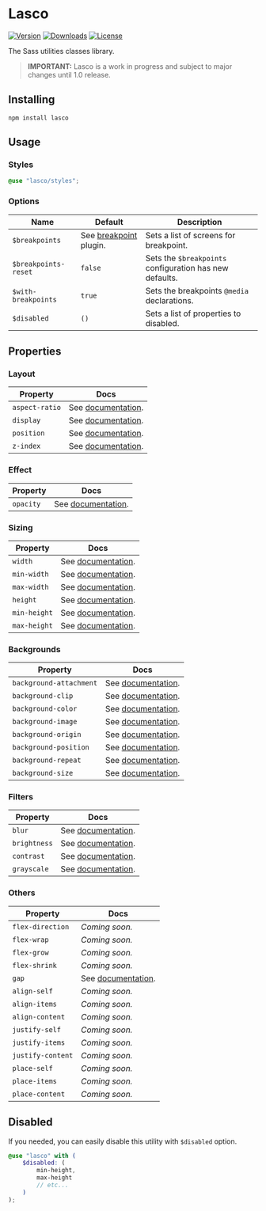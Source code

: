 # Lasco

[![Version](https://flat.badgen.net/npm/v/lasco)](https://www.npmjs.com/package/lasco)
[![Downloads](https://flat.badgen.net/npm/dt/lasco)](https://www.npmjs.com/package/lasco)
[![License](https://flat.badgen.net/npm/license/lasco)](https://www.npmjs.com/package/lasco)

The Sass utilities classes library.

> **IMPORTANT:** Lasco is a work in progress and subject to major changes until 1.0 release.

## Installing

```shell
npm install lasco
```

## Usage

### Styles

```scss
@use "lasco/styles";
```

### Options

| Name                 | Default                                                                                                             | Description                                             |
|----------------------|---------------------------------------------------------------------------------------------------------------------|---------------------------------------------------------|
| `$breakpoints`       | See [breakpoint](https://github.com/sass-collective/sass-collective/tree/master/packages/breakpoint#tokens) plugin. | Sets a list of screens for breakpoint.                  |
| `$breakpoints-reset` | `false`                                                                                                             | Sets the `$breakpoints` configuration has new defaults. |
| `$with-breakpoints`  | `true`                                                                                                              | Sets the breakpoints `@media` declarations.             |
| `$disabled`          | `()`                                                                                                                | Sets a list of properties to disabled.                  |

## Properties

### Layout

| Property       | Docs                                                      |
|----------------|-----------------------------------------------------------|
| `aspect-ratio` | See [documentation](/src/components/aspect-ratio#readme). |
| `display`      | See [documentation](/src/components/display#readme).      |
| `position`     | See [documentation](/src/components/position#readme).     |
| `z-index`      | See [documentation](/src/components/z-index#readme).      |

### Effect

| Property  | Docs                                                 |
|-----------|------------------------------------------------------|
| `opacity` | See [documentation](/src/components/opacity#readme). |

### Sizing

| Property     | Docs                                                    |
|--------------|---------------------------------------------------------|
| `width`      | See [documentation](/src/components/width#readme).      |
| `min-width`  | See [documentation](/src/components/width/min#readme).  |
| `max-width`  | See [documentation](/src/components/width/max#readme).  |
| `height`     | See [documentation](/src/components/height#readme).     |
| `min-height` | See [documentation](/src/components/height/min#readme). |
| `max-height` | See [documentation](/src/components/height/max#readme). |

### Backgrounds

| Property                | Docs                                                               |
|-------------------------|--------------------------------------------------------------------|
| `background-attachment` | See [documentation](/src/components/background/attachment#readme). |
| `background-clip`       | See [documentation](/src/components/background/clip#readme).       |
| `background-color`      | See [documentation](/src/components/background/color#readme).      |
| `background-image`      | See [documentation](/src/components/background/image#readme).      |
| `background-origin`     | See [documentation](/src/components/background/origin#readme).     |
| `background-position`   | See [documentation](/src/components/background/position#readme).   |
| `background-repeat`     | See [documentation](/src/components/background/repeat#readme).     |
| `background-size`       | See [documentation](/src/components/background/size#readme).       |

### Filters

| Property     | Docs                                                           |
|--------------|----------------------------------------------------------------|
| `blur`       | See [documentation](/src/components/filter/blur#readme).       |
| `brightness` | See [documentation](/src/components/filter/brightness#readme). |
| `contrast`   | See [documentation](/src/components/filter/contrast#readme).   |
| `grayscale`  | See [documentation](/src/components/filter/grayscale#readme).  |

### Others

| Property          | Docs                                             |
|-------------------|--------------------------------------------------|
| `flex-direction`  | _Coming soon._                                   |
| `flex-wrap`       | _Coming soon._                                   |
| `flex-grow`       | _Coming soon._                                   |
| `flex-shrink`     | _Coming soon._                                   |
| `gap`             | See [documentation](/src/components/gap#readme). |
| `align-self`      | _Coming soon._                                   |
| `align-items`     | _Coming soon._                                   |
| `align-content`   | _Coming soon._                                   |
| `justify-self`    | _Coming soon._                                   |
| `justify-items`   | _Coming soon._                                   |
| `justify-content` | _Coming soon._                                   |
| `place-self`      | _Coming soon._                                   |
| `place-items`     | _Coming soon._                                   |
| `place-content`   | _Coming soon._                                   |

## Disabled

If you needed, you can easily disable this utility with `$disabled` option.

```scss
@use "lasco" with (
    $disabled: (
        min-height,
        max-height
        // etc...
    )
);
```
